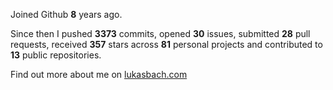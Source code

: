 Joined Github **8** years ago.

Since then I pushed **3373** commits, opened **30** issues, submitted **28** pull requests, received **357** stars across **81** personal projects and contributed to **13** public repositories.

Find out more about me on [lukasbach.com](https://lukasbach.com)
